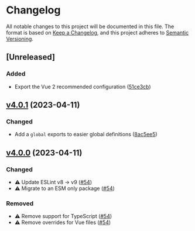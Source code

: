 # Changelog

All notable changes to this project will be documented in this file. The format is based on [Keep a Changelog](https://keepachangelog.com/en/1.0.0/), and this project adheres to [Semantic Versioning](https://semver.org/spec/v2.0.0.html).

## [Unreleased]

### Added

- Export the Vue 2 recommended configuration ([51ce3cb](https://github.com/studiometa/eslint-config/commit/51ce3cb))

## [v4.0.1](https://github.com/studiometa/eslint-config/compare/4.0.0..4.0.1) (2023-04-11)

### Changed

- Add a `global` exports to easier global definitions ([8ac5ee5](https://github.com/studiometa/eslint-config/commit/8ac5ee5))

## [v4.0.0](https://github.com/studiometa/eslint-config/compare/3.1.3..4.0.0) (2023-04-11)

### Changed

- ⚠️ Update ESLint v8 → v9 ([#54](https://github.com/studiometa/eslint-config/pull/54))
- ⚠️ Migrate to an ESM only package ([#54](https://github.com/studiometa/eslint-config/pull/54))

### Removed

- ⚠️ Remove support for TypeScript ([#54](https://github.com/studiometa/eslint-config/pull/54))
- ⚠️ Remove overrides for Vue files ([#54](https://github.com/studiometa/eslint-config/pull/54))
